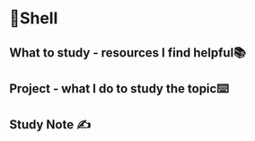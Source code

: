 # 🐚Shell

## What to study - resources I find helpful📚



## Project  - what I do to study the topic⌨️

## Study Note ✍️